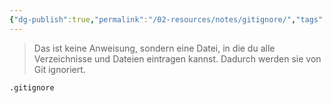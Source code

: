 ```yaml
---
{"dg-publish":true,"permalink":"/02-resources/notes/gitignore/","tags":["git/gitignore"],"noteIcon":"","updated":"2024-10-15T11:17:15.000+02:00"}
---
```


>Das ist keine Anweisung, sondern eine Datei, in die du alle Verzeichnisse und Dateien eintragen kannst. Dadurch werden sie von Git ignoriert.
```bash
.gitignore
```